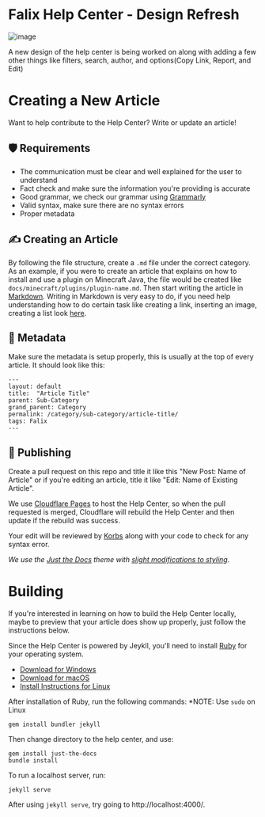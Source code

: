# Falix Help Center - Design Refresh
![image](https://i.imgur.com/Gs8dTZ5.png)

A new design of the help center is being worked on along with adding a few other things like filters, search, author, and options(Copy Link, Report, and Edit)

# Creating a New Article
Want to help contribute to the Help Center? Write or update an article!

## 🛡️ Requirements 
 - The communication must be clear and well explained for the user to understand
 - Fact check and make sure the information you're providing is accurate
 - Good grammar, we check our grammar using [Grammarly](https://grammarly.com/)
 - Valid syntax, make sure there are no syntax errors
 - Proper metadata

## ✍️ Creating an Article
By following the file structure, create a `.md` file under the correct category. As an example, if you were to create an article that explains on how to install and use a plugin on Minecraft Java, the file would be created like `docs/minecraft/plugins/plugin-name.md`. Then start writing the article in [Markdown](https://www.markdownguide.org/getting-started/). Writing in Markdown is very easy to do, if you need help understanding how to do certain task like creating a link, inserting an image, creating a list look [here](https://guides.github.com/features/mastering-markdown/).

## 📃️ Metadata
Make sure the metadata is setup properly, this is usually at the top of every article.
It should look like this:
```
---
layout: default
title:  "Article Title"
parent: Sub-Category
grand_parent: Category
permalink: /category/sub-category/article-title/
tags: Falix
---
```

## 📢️ Publishing
Create a pull request on this repo and title it like this "New Post: Name of Article" or if you're editing an article, title it like "Edit: Name of Existing Article".

We use [Cloudflare Pages](https://pages.cloudflare.com/) to host the Help Center, so when the pull requested is merged, Cloudflare will rebuild the Help Center and then update if the rebuild was success.

Your edit will be reviewed by [Korbs](https://github.com/KorbsStudio/) along with your code to check for any syntax error.

*We use the [Just the Docs](https://pmarsceill.github.io/just-the-docs/docs/ui-components) theme with [slight modifications to styling](https://github.com/FalixNodes-Software/help-center/blob/main/_sass/custom/custom.scss).*

# Building
If you're interested in learning on how to build the Help Center locally, maybe to preview that your article does show up properly, just follow the instructions below.

Since the Help Center is powered by Jeykll, you'll need to install [Ruby](https://www.ruby-lang.org/en/) for your operating system.
 - [Download for Windows](https://rubyinstaller.org/)
 - [Download for macOS](https://www.ruby-lang.org/en/downloads/)
 - [Install Instructions for Linux](https://www.ruby-lang.org/en/documentation/installation/#package-management-systems)

After installation of Ruby, run the following commands:
*NOTE: Use `sudo` on Linux
```
gem install bundler jekyll
```

Then change directory to the help center, and use:
```
gem install just-the-docs
bundle install
```

To run a localhost server, run:
```
jekyll serve
```

After using `jekyll serve`, try going to http://localhost:4000/.
